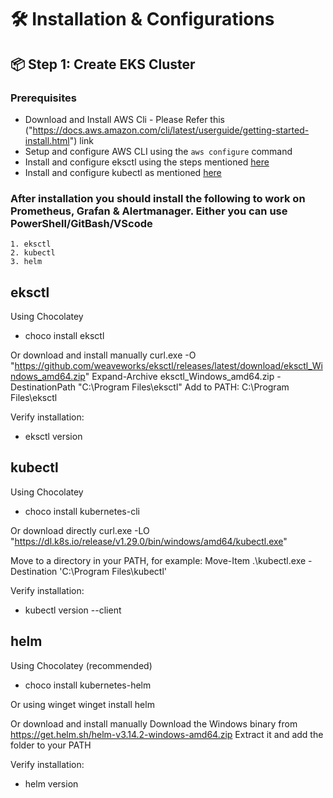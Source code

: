 # 🛠️  Installation & Configurations
## 📦 Step 1: Create EKS Cluster

### Prerequisites
- Download and Install AWS Cli - Please Refer this ("https://docs.aws.amazon.com/cli/latest/userguide/getting-started-install.html") link
- Setup and configure AWS CLI using the `aws configure` command
- Install and configure eksctl using the steps mentioned [here]("https://eksctl.io/installation/")
- Install and configure kubectl as mentioned [here]("https://kubernetes.io/docs/tasks/tools/")
### After installation you should install the following to work on Prometheus, Grafan & Alertmanager. Either you can use PowerShell/GitBash/VScode
    1. eksctl
    2. kubectl
    3. helm

## eksctl

Using Chocolatey
- choco install eksctl

Or download and install manually
curl.exe -O "https://github.com/weaveworks/eksctl/releases/latest/download/eksctl_Windows_amd64.zip"
Expand-Archive eksctl_Windows_amd64.zip -DestinationPath "C:\Program Files\eksctl"
Add to PATH: C:\Program Files\eksctl

Verify installation:
- eksctl version

## kubectl

Using Chocolatey
- choco install kubernetes-cli

Or download directly
curl.exe -LO "https://dl.k8s.io/release/v1.29.0/bin/windows/amd64/kubectl.exe"

Move to a directory in your PATH, for example:
Move-Item .\kubectl.exe -Destination 'C:\Program Files\kubectl\'

Verify installation:
- kubectl version --client

## helm
Using Chocolatey (recommended)
- choco install kubernetes-helm

Or using winget
winget install helm

Or download and install manually
Download the Windows binary from https://get.helm.sh/helm-v3.14.2-windows-amd64.zip
Extract it and add the folder to your PATH

Verify installation:
- helm version

